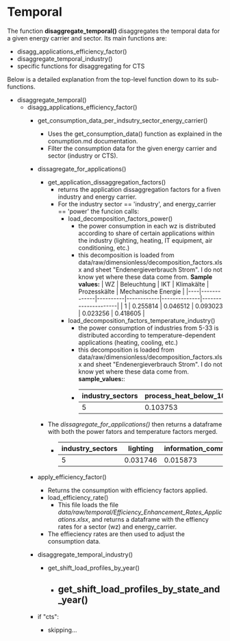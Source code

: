 # Temporal

The function **disaggregate_temporal()** disaggregates the temporal data for a given energy carrier and sector. Its main functions are: 
- disagg_applications_efficiency_factor()
- disaggregate_temporal_industry()
- specific functions for disaggregating for CTS

Below is a detailed explanation from the top-level function down to its sub-functions.

- disaggregate_temporal()
    - disagg_applications_efficiency_factor()
        - get_consumption_data_per_indsutry_sector_energy_carrier()
            - Uses the get_consumption_data() function as explained in the conumption.md documentation.
            - Filter the consumption data for the given energy carrier and sector (industry or CTS).
        - dissagregate_for_applications()
            - get_application_dissaggregation_factors()
                * returns the application dissaggregation factors for a fiven industry and energy carrier. 
                * For the industry sector == 'industry', and energy_carrier == 'power' the funcion calls:
                    * load_decomposition_factors_power()
                        - the power consumption in each wz is distributed according to share 
                          of certain applications within the industry (lighting, heating, IT equipment, air conditioning, etc.)
                        - this decomposition is loaded from data/raw/dimensionless/decomposition_factors.xlsx and sheet "Endenergieverbrauch Strom".
                          I do not know yet where these data come from.
                          **Sample values:**
                            | WZ | Beleuchtung | IKT      | Klimakälte | Prozesskälte | Mechanische Energie |
                            |----|-------------|----------|------------|--------------|---------------------|
                            | 1  | 0.255814    | 0.046512 | 0.093023   | 0.023256     | 0.418605            |
                    * load_decomposition_factors_temperature_industry()
                        - the power consumption of industries from 5-33 is distributed according to temperature-dependent applications (heating, cooling, etc.)
                        - this decomposition is loaded from data/raw/dimensionless/decomposition_factors.xlsx and sheet "Endenergieverbrauch Strom".
                          I do not know yet where these data come from.
                          **sample_values:**:
                        - | industry_sectors | process_heat_below_100C | process_heat_100_to_200C | process_heat_200_to_500C | process_heat_above_500C |
                          |---|----------|----------|----------|-----|
                          | 5 | 0.103753 | 0.666667 | 0.229581 | 0.0 |
            - The *dissagregate_for_applications()* then returns a dataframe with both the power fators and temperature factors merged.
                - | industry_sectors | lighting | information_communication_technology | space_cooling | process_cooling | mechanical_energy | space_heating | hot_water | process_heat_below_100C | process_heat_100_to_200C | process_heat_200_to_500C | process_heat_above_500C |
                  |---|----------|----------|----------|-----|----------|-----|-----|----------|----------|----------|-----|
                  | 5 | 0.031746 | 0.015873 | 0.015873 | 0.0 | 0.888889 | 0.0 | 0.0 | 0.004941 | 0.031746 | 0.010932 | 0.0 |
        
        - apply_efficiency_factor()
            - Returns the consumption with efficiency factors applied.
            * load_efficiency_rate()
                - This file loads the file *data/raw/temporal/Efficiency_Enhancement_Rates_Applications.xlsx*, and returns a dataframe with the effiency rates for a sector (wz) and energy_carrier.
            * The effieciency rates are then used to adjust the consumption data.
        - disaggregate_temporal_industry()
            * get_shift_load_profiles_by_year()
                * get_shift_load_profiles_by_state_and_year()
                    -
        - if "cts":
            - skipping...

